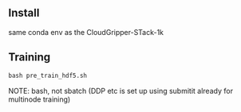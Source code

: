 ## Install
same conda env as the CloudGripper-STack-1k 

## Training
```python 
bash pre_train_hdf5.sh  
```
NOTE: bash, not sbatch (DDP etc is set up using submitit already for multinode training)